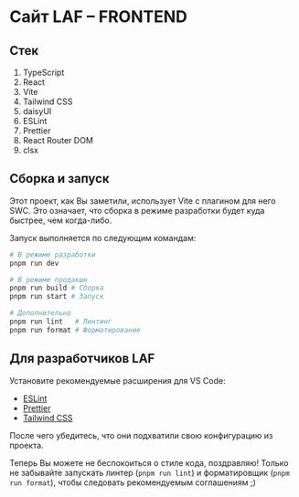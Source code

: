 # Сайт LAF – FRONTEND

## Стек

1. TypeScript
2. React
3. Vite
4. Tailwind CSS
5. daisyUI
6. ESLint
7. Prettier
8. React Router DOM
9. clsx

## Сборка и запуск

Этот проект, как Вы заметили, использует Vite с плагином для него SWC. Это означает, что сборка в режиме разработки будет куда быстрее, чем когда-либо.

Запуск выполняется по следующим командам:

```bash
# В режиме разработки
pnpm run dev

# В режиме продакшн
pnpm run build # Сборка
pnpm run start # Запуск

# Дополнительно
pnpm run lint   # Линтинг
pnpm run format # Форматирование
```

## Для разработчиков LAF

Установите рекомендуемые расширения для VS Code:

- [ESLint](https://marketplace.visualstudio.com/items?itemName=dbaeumer.vscode-eslint)
- [Prettier](https://marketplace.visualstudio.com/items?itemName=esbenp.prettier-vscode)
- [Tailwind CSS](https://marketplace.visualstudio.com/items?itemName=bradlc.vscode-tailwindcss)

После чего убедитесь, что они подхватили свою конфигурацию из проекта.

Теперь Вы можете не беспокоиться о стиле кода, поздравляю! Только не забывайте запускать линтер (`pnpm run lint`) и форматировщик (`pnpm run format`), чтобы следовать рекомендуемым соглашениям ;)

